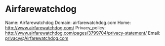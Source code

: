 
# Airfarewatchdog

Name: Airfarewatchdog
Domain: airfarewatchdog.com
Home: http://www.airfarewatchdog.com/
Privacy_policy: http://www.airfarewatchdog.com/pages/3799704/privacy-statement/
Email: privacy@Airfarewatchdog.com
